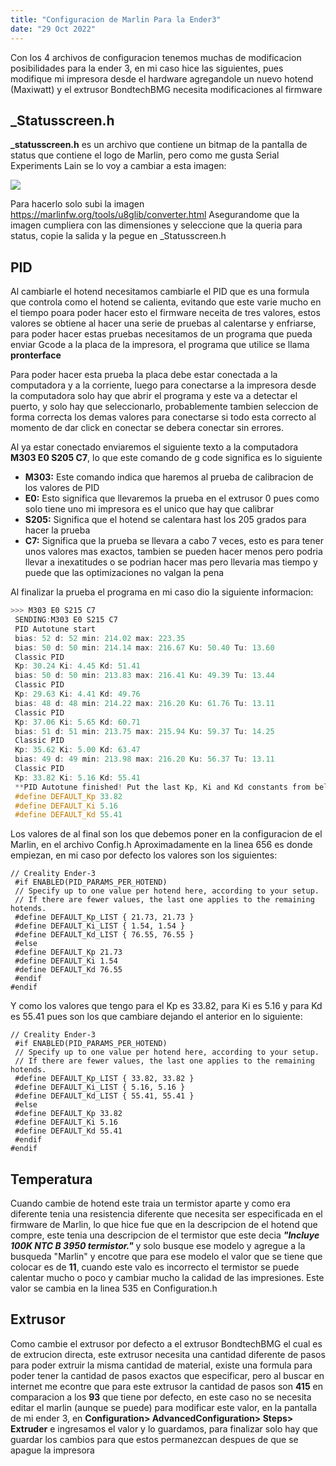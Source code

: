 ```yaml
---
title: "Configuracion de Marlin Para la Ender3"
date: "29 Oct 2022"
---
```


 Con los 4 archivos de configuracion tenemos muchas de modificacion posibilidades para la ender 3, en mi caso hice las siguientes, pues modifique mi impresora desde el hardware agregandole un nuevo hotend (Maxiwatt) y el extrusor BondtechBMG necesita modificaciones al firmware
 
## _Statusscreen.h



**_statusscreen.h** es un archivo que contiene un bitmap de la pantalla de status que contiene el logo de Marlin, pero como me gusta Serial Experiments Lain se lo voy a cambiar a esta imagen:
 

![](./copland.jpg)


 Para hacerlo solo subi la imagen <https://marlinfw.org/tools/u8glib/converter.html> Asegurandome que la imagen cumpliera con las dimensiones y seleccione que la queria para status, copie la salida y la pegue en \_Statusscreen.h
 
## PID



 Al cambiarle el hotend necesitamos cambiarle el PID que es una formula que controla como el hotend se calienta, evitando que este varie mucho en el tiempo poara poder hacer esto el firmware neceita de tres valores, estos valores se obtiene al hacer una serie de pruebas al calentarse y enfriarse, para poder hacer estas pruebas necesitamos de un programa que pueda enviar Gcode a la placa de la impresora, el programa que utilice se llama **pronterface**


 Para poder hacer esta prueba la placa debe estar conectada a la computadora y a la corriente, luego para conectarse a la impresora desde la computadora solo hay que abrir el programa y este va a detectar el puerto, y solo hay que seleccionarlo, probablemente tambien seleccion de forma correcta los demas valores para conectarse si todo esta correcto al momento de dar click en conectar se debera conectar sin errores.
 

 Al ya estar conectado enviaremos el siguiente texto a la computadora **M303 E0 S205 C7**, lo que este comando de g code significa es lo siguiente
* **M303:** Este comando indica que haremos al prueba de calibracion de los valores de PID
* **E0:** Esto significa que llevaremos la prueba en el extrusor 0 pues como solo tiene uno mi impresora es el unico que hay que calibrar
* **S205:** Significa que el hotend se calentara hast los 205 grados para hacer la prueba
* **C7:** Significa que la prueba se llevara a cabo 7 veces, esto es para tener unos valores mas exactos, tambien se pueden hacer menos pero podria llevar a inexatitudes o se podrian hacer mas pero llevaria mas tiempo y puede que las optimizaciones no valgan la pena




 Al finalizar la prueba el programa en mi caso dio la siguiente informacion:
 
```C
>>> M303 E0 S215 C7
 SENDING:M303 E0 S215 C7
 PID Autotune start
 bias: 52 d: 52 min: 214.02 max: 223.35
 bias: 50 d: 50 min: 214.14 max: 216.67 Ku: 50.40 Tu: 13.60
 Classic PID
 Kp: 30.24 Ki: 4.45 Kd: 51.41
 bias: 50 d: 50 min: 213.83 max: 216.41 Ku: 49.39 Tu: 13.44
 Classic PID
 Kp: 29.63 Ki: 4.41 Kd: 49.76
 bias: 48 d: 48 min: 214.22 max: 216.20 Ku: 61.76 Tu: 13.11
 Classic PID
 Kp: 37.06 Ki: 5.65 Kd: 60.71
 bias: 51 d: 51 min: 213.75 max: 215.94 Ku: 59.37 Tu: 14.25
 Classic PID
 Kp: 35.62 Ki: 5.00 Kd: 63.47
 bias: 49 d: 49 min: 213.98 max: 216.20 Ku: 56.37 Tu: 13.11
 Classic PID
 Kp: 33.82 Ki: 5.16 Kd: 55.41
 **PID Autotune finished! Put the last Kp, Ki and Kd constants from below into Configuration.h
 #define DEFAULT_Kp 33.82
 #define DEFAULT_Ki 5.16
 #define DEFAULT_Kd 55.41
```


 Los valores de al final son los que debemos poner en la configuracion de el Marlin, en el archivo Config.h Aproximadamente en la linea 656 es donde empiezan, en mi caso por defecto los valores son los siguientes:
 
```make
// Creality Ender-3
 #if ENABLED(PID_PARAMS_PER_HOTEND)
 // Specify up to one value per hotend here, according to your setup.
 // If there are fewer values, the last one applies to the remaining hotends.
 #define DEFAULT_Kp_LIST { 21.73, 21.73 }
 #define DEFAULT_Ki_LIST { 1.54, 1.54 }
 #define DEFAULT_Kd_LIST { 76.55, 76.55 }
 #else
 #define DEFAULT_Kp 21.73
 #define DEFAULT_Ki 1.54
 #define DEFAULT_Kd 76.55
 #endif
#endif
```
 

 Y como los valores que tengo para el Kp es 33.82, para Ki es 5.16 y para Kd es 55.41 pues son los que cambiare dejando el anterior en lo siguiente:
 

```make
// Creality Ender-3
 #if ENABLED(PID_PARAMS_PER_HOTEND)
 // Specify up to one value per hotend here, according to your setup.
 // If there are fewer values, the last one applies to the remaining hotends.
 #define DEFAULT_Kp_LIST { 33.82, 33.82 }
 #define DEFAULT_Ki_LIST { 5.16, 5.16 }
 #define DEFAULT_Kd_LIST { 55.41, 55.41 }
 #else
 #define DEFAULT_Kp 33.82
 #define DEFAULT_Ki 5.16
 #define DEFAULT_Kd 55.41
 #endif
#endif
```
 
## Temperatura



 Cuando cambie de hotend este traia un termistor aparte y como era diferente tenia una resistencia diferente que necesita
 ser especificada en el firmware de Marlin, lo que hice fue que en la descripcion de el hotend que compre, este tenia una
 descripcion de el termistor que este decia ***"Incluye 100K NTC B 3950 termistor."*** y solo busque ese modelo y agregue a la busqueda "Marlin" y encotre que para ese modelo el valor que se tiene que colocar es de **11**, cuando este valo es incorrecto el termistor se puede calentar mucho o poco y cambiar mucho la calidad de las impresiones. Este valor se cambia en la linea 535 en Configuration.h
 
## Extrusor



 Como cambie el extrusor por defecto a el extrusor BondtechBMG el cual es de extrucion directa, este extrusor necesita una cantidad diferente de pasos para poder extruir la misma cantidad de material, existe una formula para poder tener la cantidad de pasos exactos que especificar, pero al buscar en internet me econtre que para este extrusor la cantidad de pasos son **415** en comparacion a los **93** que tiene por defecto, en este caso no se necesita editar el marlin (aunque se puede) para modificar este valor, en la pantalla de mi ender 3, en **Configuration> AdvancedConfiguration> Steps> Extruder** e ingresamos el valor y lo guardamos, para finalizar solo hay que guardar los cambios para que estos permanezcan despues de que se apague la impresora
 


